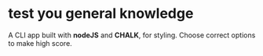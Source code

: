 # test you general knowledge

A CLI app built with **nodeJS** and **CHALK**, for styling. Choose correct options to make high score.